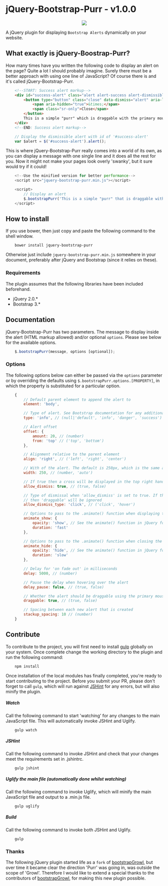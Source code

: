 # jQuery-Bootstrap-Purr - v1.0.0

<p align="center"><img src="https://cloud.githubusercontent.com/assets/5333690/9566952/b2d752fc-4f22-11e5-9e37-aeb7332352c4.png"/></p>

A jQuery plugin for displaying `Bootstrap Alerts` dynamically on your website.

## What exactly is jQuery-Boostrap-Purr?

How many times have you written the following code to display an alert on the page? Quite a lot I should probably imagine. Surely there must be a better approach with using one line of JavaScript? Of course there is and it's called jQuery-Bootstrap-Purr.

```html
    <!--START: Success alert markup-->
    <div id="success-alert" class="alert alert-success alert-dismissible fade in" role="alert">
        <button type="button" class="close" data-dismiss="alert" aria-label="Close">
            <span aria-hidden="true">&times;</span>
            <span class="sr-only">Close</span>
        </button>
        This is a simple "purr" which is draggable with the primary mouse
    </div>
    <!--END: Success alert markup-->
```

```javascript
    // Display the dismissible alert with id of '#success-alert'
    var $alert = $('#success-alert').alert();
```

This is where jQuery-Bootstrap-Purr really comes into a world of its own, as you can display a message with one single line and it does all the rest for you. Now it might not make your pages look overly 'swanky', but it sure would try if it could!

```javascript
    <!--Use the minified version for better performance-->
    <script src="jquery-bootstrap-purr.min.js"></script>

    <script>
        // Display an alert
        $.bootstrapPurr('This is a simple "purr" that is draggable with the mouse. Drag me!');
    </script>
```

## How to install

If you use bower, then just copy and paste the following command to the shell window.
```shell
    bower install jquery-bootstrap-purr
```

Otherwise just include `jquery-bootstrap-purr.min.js` somewhere in your document, preferably after jQuery and Bootstrap (since it relies on these).

### Requirements

The plugin assumes that the following libraries have been included beforehand.
- jQuery 2.0.*
- Bootstrap 3.*

## Documentation

jQuery-Bootstrap-Purr has two parameters. The message to display inside the alert (HTML markup allowed) and/or optional `options`. Please see below for the available options.

```javascript
    $.bootstrapPurr(message, options [optional]);
```

### Options

The following options below can either be passed via the `options` parameter or by overriding the defaults using `$.bootstrapPurr.options.[PROPERTY]`, in which the property is substituted for a particular option.

```javascript
    {
        // Default parent element to append the alert to
        element: 'body',

        // Type of alert. See Bootstrap documentation for any additional supported formats
        type: 'info', // (null|'default', 'info', 'danger', 'success')

        // Alert offset
        offset: {
            amount: 20, // (number)
            from: 'top' // ('top', 'bottom')
        },

        // Alignment relative to the parent element
        align: 'right', // ('left', 'right', 'center')

        // With of the alert. The default is 250px, which is the same as Bootstrap's alerts
        width: 250, // (number, 'auto')

        // If true then a cross will be displayed in the top right hand corner of the alert
        allow_dismiss: true, // (true, false)

        // Type of dismissal when 'allow_dismiss' is set to true. If the type is 'hover' and 'draggable' is set to true,
        // then 'draggable' will be ignored
        allow_dismiss_type: 'click', // ('click', 'hover')

        // Options to pass to the .animate() function when displaying the an alert
        animate_show: {
            opacity: 'show', // See the animate() function in jQuery for more details
            duration: 'fast'
        },

        // Options to pass to the .animate() function when closing the an alert
        animate_hide: {
            opacity: 'hide', // See the animate() function in jQuery for more details
            duration: 'slow'
        },

        // Delay for 'on fade out' in milliseconds
        delay: 5000, // (number)

        // Pause the delay when hovering over the alert
        delay_pause: false, // (true, false)

        // Whether the alert should be draggable using the primary mouse button
        draggable: true, // (true, false)

        // Spacing between each new alert that is created
        stackup_spacing: 10 // (number)
    }
```

## Contribute

To contribute to the project, you will first need to install [gulp](gulpjs.com) globally on your system. Once complete change the working directory to the plugin and run the following command:

```shell
    npm install
```

Once installation of the local modules has finally completed, you're ready to start contributing to the project. Before you submit your PR, please don't forget to call `gulp`, which will run against [JSHint](jshint.com) for any errors, but will also minify the plugin.

##### Watch
Call the following command to start 'watching' for any changes to the main JavaScript file. This will automatically invoke JSHint and Uglify.
```shell
    gulp watch
```

##### JSHint
Call the following command to invoke JSHint and check that your changes meet the requirements set in .jshintrc.
```shell
    gulp jshint
```

##### Uglify the main file (automatically done whilst watching)
Call the following command to invoke Uglify, which will minify the main JavaScript file and output to a .min.js file.
```shell
    gulp uglify
```

##### Build
Call the following command to invoke both JSHint and Uglify.
```shell
    gulp
```

### Thanks

The following jQuery plugin started life as a `fork` of [bootstrapGrowl](https://github.com/ifightcrime/bootstrap-growl/), but over time it became clear the direction 'Purr' was going in, was outside the scope of 'Growl'. Therefore I would like to extend a special thanks to the contributors of [bootstrapGrowl](https://github.com/ifightcrime/bootstrap-growl/), for making this new plugin possible.
